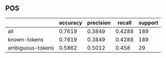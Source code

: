 
## POS

|                  | accuracy | precision | recall | support |
|------------------|----------|-----------|--------|---------|
| all              | 0.7619   | 0.3849    | 0.4288 | 189     |
| known-tokens     | 0.7619   | 0.3849    | 0.4288 | 189     |
| ambiguous-tokens | 0.5862   | 0.5012    | 0.458  | 29      |

